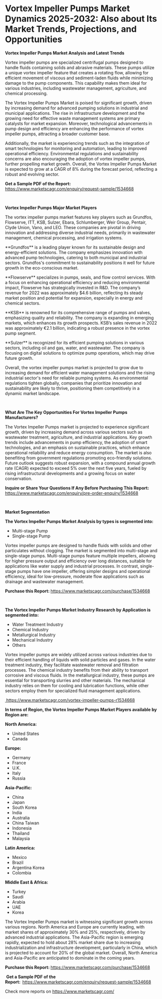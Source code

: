 <p><h1>Vortex Impeller Pumps Market Dynamics 2025-2032: Also about Its Market Trends, Projections, and Opportunities</h1></p><p><strong>Vortex Impeller Pumps Market Analysis and Latest Trends</strong></p>
<p><p>Vortex impeller pumps are specialized centrifugal pumps designed to handle fluids containing solids and abrasive materials. These pumps utilize a unique vortex impeller feature that creates a rotating flow, allowing for efficient movement of viscous and sediment-laden fluids while minimizing damage to the pump components. This capability makes them ideal for various industries, including wastewater management, agriculture, and chemical processing.</p><p>The Vortex Impeller Pumps Market is poised for significant growth, driven by increasing demand for advanced pumping solutions in industrial and municipal applications. The rise in infrastructure development and the growing need for effective waste management systems are primary catalysts for market expansion. Moreover, technological advancements in pump design and efficiency are enhancing the performance of vortex impeller pumps, attracting a broader customer base.</p><p>Additionally, the market is experiencing trends such as the integration of smart technologies for monitoring and automation, leading to improved operational efficiency. Environmental regulations and sustainability concerns are also encouraging the adoption of vortex impeller pumps, further propelling market growth. Overall, the Vortex Impeller Pumps Market is expected to grow at a CAGR of 8% during the forecast period, reflecting a robust and evolving sector.</p></p>
<p><strong>Get a Sample PDF of the Report:&nbsp;</strong> <a href="https://www.marketscagr.com/enquiry/request-sample/1534668?utm_campaign=1097&utm_medium=2&utm_source=Github&utm_content=ia&utm_term=17022025&utm_id=vortex-impeller-pumps">https://www.marketscagr.com/enquiry/request-sample/1534668</a></p>
<p>&nbsp;</p>
<p><strong>Vortex Impeller Pumps Major Market Players</strong></p>
<p><p>The vortex impeller pumps market features key players such as Grundfos, Flowserve, ITT, KSB, Sulzer, Ebara, Schlumberger, Weir Group, Pentair, Clyde Union, Vano, and LEO. These companies are pivotal in driving innovation and addressing diverse industrial needs, primarily in wastewater management, chemical processing, and irrigation systems.</p><p>**Grundfos** is a leading player known for its sustainable design and energy-efficient solutions. The company emphasizes innovation with advanced pump technologies, catering to both municipal and industrial sectors. Grundfos's commitment to sustainability positions it well for future growth in the eco-conscious market.</p><p>**Flowserve** specializes in pumps, seals, and flow control services. With a focus on enhancing operational efficiency and reducing environmental impact, Flowserve has strategically invested in R&D. The company’s revenue for 2022 was approximately $4.6 billion, reflecting its steady market position and potential for expansion, especially in energy and chemical sectors.</p><p>**KSB** is renowned for its comprehensive range of pumps and valves, emphasizing quality and reliability. The company is expanding in emerging markets, which enhances its growth prospects. KSB’s sales revenue in 2022 was approximately €2.1 billion, indicating a robust presence in the vortex pump segment.</p><p>**Sulzer** is recognized for its efficient pumping solutions in various sectors, including oil and gas, water, and wastewater. The company is focusing on digital solutions to optimize pump operations, which may drive future growth.</p><p>Overall, the vortex impeller pumps market is projected to grow due to increasing demand for efficient water management solutions and the rising industrial sector's need for reliable pumping systems. As environmental regulations tighten globally, companies that prioritize innovation and sustainability are likely to thrive, positioning them competitively in a dynamic market landscape.</p></p>
<p>&nbsp;</p>
<p><strong>What Are The Key Opportunities For Vortex Impeller Pumps Manufacturers?</strong></p>
<p><p>The Vortex Impeller Pumps market is projected to experience significant growth, driven by increasing demand across various sectors such as wastewater treatment, agriculture, and industrial applications. Key growth trends include advancements in pump efficiency, the adoption of smart technologies, and an emphasis on sustainable practices, which enhance operational reliability and reduce energy consumption. The market is also benefiting from government regulations promoting eco-friendly solutions. Future outlook suggests robust expansion, with a compound annual growth rate (CAGR) expected to exceed 5% over the next five years, fueled by rising infrastructural developments and a growing focus on water conservation.</p></p>
<p><strong>Inquire or Share Your Questions If Any Before Purchasing This Report:</strong> <a href="https://www.marketscagr.com/enquiry/pre-order-enquiry/1534668?utm_campaign=1097&utm_medium=2&utm_source=Github&utm_content=ia&utm_term=17022025&utm_id=vortex-impeller-pumps">https://www.marketscagr.com/enquiry/pre-order-enquiry/1534668</a></p>
<p>&nbsp;</p>
<p><strong>Market Segmentation</strong></p>
<p><strong>The Vortex Impeller Pumps Market Analysis by types is segmented into:</strong></p>
<p><ul><li>Multi-stage Pump</li><li>Single-stage Pump</li></ul></p>
<p><p>Vortex impeller pumps are designed to handle fluids with solids and other particulates without clogging. The market is segmented into multi-stage and single-stage pumps. Multi-stage pumps feature multiple impellers, allowing for higher pressure output and efficiency over long distances, suitable for applications like water supply and industrial processes. In contrast, single-stage pumps have one impeller, offering simpler designs and operational efficiency, ideal for low-pressure, moderate flow applications such as drainage and wastewater management.</p></p>
<p><strong>Purchase this Report:&nbsp;</strong><a href="https://www.marketscagr.com/purchase/1534668?utm_campaign=1097&utm_medium=2&utm_source=Github&utm_content=ia&utm_term=17022025&utm_id=vortex-impeller-pumps">https://www.marketscagr.com/purchase/1534668</a></p>
<p>&nbsp;</p>
<p><strong>The Vortex Impeller Pumps Market Industry Research by Application is segmented into:</strong></p>
<p><ul><li>Water Treatment Industry</li><li>Chemical Industry</li><li>Metallurgical Industry</li><li>Mechanical Industry</li><li>Others</li></ul></p>
<p><p>Vortex impeller pumps are widely utilized across various industries due to their efficient handling of liquids with solid particles and gases. In the water treatment industry, they facilitate wastewater removal and filtration processes. The chemical industry benefits from their ability to transport corrosive and viscous fluids. In the metallurgical industry, these pumps are essential for transporting slurries and other materials. The mechanical industry relies on them for cooling and lubrication functions, while other sectors employ them for specialized fluid management applications.</p></p>
<p><a href="https://www.marketscagr.com/vortex-impeller-pumps-r1534668?utm_campaign=1097&utm_medium=2&utm_source=Github&utm_content=ia&utm_term=17022025&utm_id=vortex-impeller-pumps">&nbsp;https://www.marketscagr.com/vortex-impeller-pumps-r1534668</a></p>
<p><strong>In terms of Region, the Vortex Impeller Pumps Market Players available by Region are:</strong></p>
<p>
    <p> <strong> North America: </strong>
        <ul>
            <li>United States</li>
            <li>Canada</li>
        </ul>
        </p> 
    <p> <strong> Europe: </strong>
        <ul>
            <li>Germany</li>
            <li>France</li>
            <li>U.K.</li>
            <li>Italy</li>
            <li>Russia</li>
        </ul>
        </p> 
    <p> <strong> Asia-Pacific: </strong>
        <ul>
            <li>China</li>
            <li>Japan</li>
            <li>South Korea</li>
            <li>India</li>
            <li>Australia</li>
            <li>China Taiwan</li>
            <li>Indonesia</li>
            <li>Thailand</li>
            <li>Malaysia</li>
        </ul>
        </p> 
    <p> <strong> Latin America: </strong>
        <ul>
            <li>Mexico</li>
            <li>Brazil</li>
            <li>Argentina Korea</li>
            <li>Colombia</li>
        </ul>
        </p> 
    <p> <strong> Middle East & Africa: </strong>
        <ul>
            <li>Turkey</li>
            <li>Saudi</li>
            <li>Arabia</li>
            <li>UAE</li>
            <li>Korea</li>
        </ul>
    </p>
    </p>
<p><p>The Vortex Impeller Pumps market is witnessing significant growth across various regions. North America and Europe are currently leading, with market shares of approximately 30% and 25%, respectively, driven by advanced industrial applications. The Asia-Pacific region is emerging rapidly, expected to hold about 28% market share due to increasing industrialization and infrastructure development, particularly in China, which is projected to account for 20% of the global market. Overall, North America and Asia-Pacific are anticipated to dominate in the coming years.</p></p>
<p><strong>Purchase this Report: </strong><a href="https://www.marketscagr.com/purchase/1534668?utm_campaign=1097&utm_medium=2&utm_source=Github&utm_content=ia&utm_term=17022025&utm_id=vortex-impeller-pumps">https://www.marketscagr.com/purchase/1534668</a></p>
<p>&nbsp;<strong>Get a Sample PDF of the Report:&nbsp;&nbsp;</strong><a href="https://www.marketscagr.com/enquiry/request-sample/1534668?utm_campaign=1097&utm_medium=2&utm_source=Github&utm_content=ia&utm_term=17022025&utm_id=vortex-impeller-pumps">https://www.marketscagr.com/enquiry/request-sample/1534668</a></p>
<p><strong></strong></p>
<p>Check more reports on <a href="https://www.marketscagr.com/?utm_campaign=1097&utm_medium=2&utm_source=Github&utm_content=ia&utm_term=17022025&utm_id=vortex-impeller-pumps">https://www.marketscagr.com/</a></p>